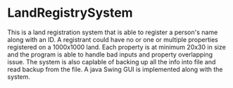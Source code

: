 # LandRegistrySystem
This is a land registration system that is able to register a person's name along with an ID. A registrant could have no or one or multiple properties registered on a 1000x1000 land. Each property is at minimum 20x30 in size and the program is able to handle bad inputs and property overlapping issue. The system is also caplable of backing up all the info into file and read backup from the file. A java Swing GUI is implemented along with the system. 
